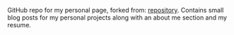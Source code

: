 GitHub repo for my personal page, forked from: [repository](https://github.com/niklasbuschmann/contrast). Contains small blog posts for my personal projects along with an about me section and my resume.
